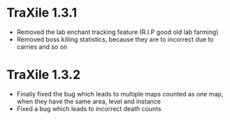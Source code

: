 ﻿# TraXile 1.3.1
* Removed the lab enchant tracking feature (R.I.P good old lab farming)
* Removed boss killing statistics, because they are to incorrect due to carries and so on

# TraXile 1.3.2
* Finally fixed the bug which leads to multiple maps counted as one map, when they have the same area, level and instance
* Fixed a bug which leads to incorrect death counts
